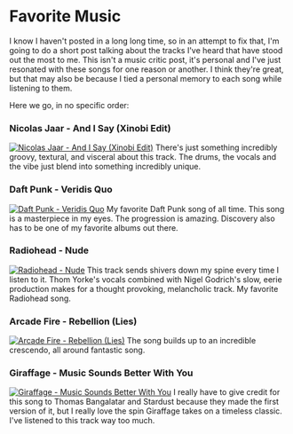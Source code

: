Favorite Music
==============
I know I haven't posted in a long long time, so in an attempt to fix that, I'm going to do a short post talking about the tracks I've heard that have stood out the most to me. This isn't a music critic post, it's personal and I've just resonated with these songs for one reason or another. I think they're great, but that may also be because I tied a personal memory to each song while listening to them.

Here we go, in no specific order:

### Nicolas Jaar - And I Say (Xinobi Edit)
[![Nicolas Jaar - And I Say (Xinobi Edit)](http://img.youtube.com/vi/AV_fcL_sj3Y/0.jpg)](http://www.youtube.com/watch?v=AV_fcL_sj3Y)
There's just something incredibly groovy, textural, and visceral about this track. The drums, the vocals and the vibe just blend into something incredibly unique.

### Daft Punk - Veridis Quo
[![Daft Punk - Veridis Quo](http://img.youtube.com/vi/OgcY6qlzdf8/0.jpg)](http://www.youtube.com/watch?v=OgcY6qlzdf8)
My favorite Daft Punk song of all time. This song is a masterpiece in my eyes. The progression is amazing. Discovery also has to be one of my favorite albums out there.

### Radiohead - Nude
[![Radiohead - Nude](http://img.youtube.com/vi/1ky1td3_6LY/0.jpg)](http://www.youtube.com/watch?v=1ky1td3_6LY)
This track sends shivers down my spine every time I listen to it. Thom Yorke's vocals combined with Nigel Godrich's slow, eerie production makes for a thought provoking, melancholic track. My favorite Radiohead song.

### Arcade Fire - Rebellion (Lies)
[![Arcade Fire - Rebellion (Lies)](http://img.youtube.com/vi/CICIfCbw1nU/0.jpg)](http://www.youtube.com/watch?v=CICIfCbw1nU)
The song builds up to an incredible crescendo, all around fantastic song.

### Giraffage - Music Sounds Better With You
[![Giraffage - Music Sounds Better With You](http://img.youtube.com/vi/t2_sZPAStI4/0.jpg)](http://www.youtube.com/watch?v=t2_sZPAStI4)
I really have to give credit for this song to Thomas Bangalatar and Stardust because they made the first version of it, but I really love the spin Giraffage takes on a timeless classic. I've listened to this track way too much.

